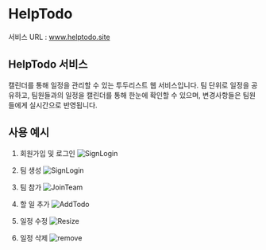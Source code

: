 # HelpTodo
서비스 URL : www.helptodo.site

## HelpTodo 서비스

캘린더를 통해 일정을 관리할 수 있는 투두리스트 웹 서비스입니다. 팀 단위로 일정을 공유하고, 팀원들과의 일정을 캘린더를 통해 한눈에 확인할 수 있으며, 변경사항들은 팀원들에게 실시간으로 반영됩니다.

## 사용 예시

1. 회원가입 및 로그인
   ![SignLogin](https://github.com/jungchanSon/HelpTodo-front/assets/77601495/e79e7624-aa33-4e88-a71d-e052307905e7)

2. 팀 생성
   ![SignLogin](https://github.com/jungchanSon/HelpTodo-front/assets/77601495/40acb974-47f9-42c2-8a39-dc2f94ca01ec)

3. 팀 참가
   ![JoinTeam](https://github.com/jungchanSon/HelpTodo-front/assets/77601495/a1872040-4986-4499-8e95-2ca588e79ea0)

4. 할 일 추가
   ![AddTodo](https://github.com/jungchanSon/HelpTodo-front/assets/77601495/8625c3f9-dee7-4a42-bd25-bc9081e4dfd1)

5. 일정 수정
   ![Resize](https://github.com/jungchanSon/HelpTodo-front/assets/77601495/d5666370-db08-42c0-80de-935c43940ad3)

6. 일정 삭제
   ![remove](https://github.com/jungchanSon/HelpTodo-front/assets/77601495/3fd27d2d-99e5-4273-8e31-f6ade789c8d2)

 
